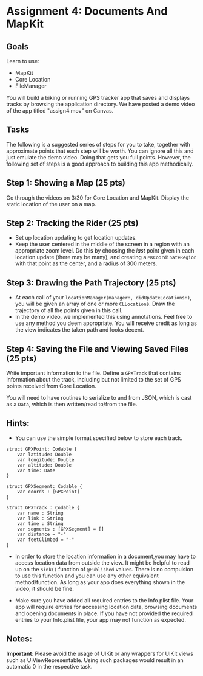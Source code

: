 # Assignment 4: Documents And MapKit


## Goals
Learn to use:
- MapKit
- Core Location
- FileManager

You will build a biking or running GPS tracker app that saves and displays tracks
by browsing the application directory. We have posted a demo video of the app titled "assign4.mov" on Canvas. 

## Tasks

The following is a suggested series of steps for you to take, together
with approximate points that each step will be worth. You can ignore
all this and just emulate the demo video. Doing that gets you
full points. However, the following set of steps is a good approach to
building this app methodically.

## Step 1: Showing a Map (25 pts)

Go through the videos on 3/30 for Core Location and MapKit.
Display the static location of the user on a map.

## Step 2: Tracking the Rider (25 pts)

- Set up location updating to get location updates.
- Keep the user centered in the middle of the screen in a region with
  an appropriate zoom level. Do this by choosing the *last* point given in
  each location update (there may be many), and creating a
  `MKCoordinateRegion` with that point as the center, and a radius of
  300 meters. 

## Step 3: Drawing the Path Trajectory (25 pts)

- At each call of your `locationManager(manager:, didUpdateLocations:)`,
you will be given an array of one or more `CLLocation`s. Draw the trajectory
of all the points given in this call. 
- In the demo video, we implemented this using annotations. Feel free to use any method 
you deem appropriate. You will receive credit as long as the view indicates the taken path and looks decent.


## Step 4: Saving the File and Viewing Saved Files (25 pts)

Write important information to the file. Define a `GPXTrack` that
contains information about the track, including but not limited to the
set of GPS points received from Core Location.

You will need to have routines to serialize to and from JSON, which is
cast as a `Data`, which is then written/read to/from the file.

## Hints:

- You can use the simple format specified below to store each track.

```
struct GPXPoint: Codable {
    var latitude: Double
    var longitude: Double
    var altitude: Double
    var time: Date
}

struct GPXSegment: Codable {
    var coords : [GPXPoint]
}

struct GPXTrack : Codable {
    var name : String
    var link : String
    var time : String
    var segments : [GPXSegment] = []
    var distance = "-"
    var feetClimbed = "-"
}
```

- In order to store the location information in a document,you may have to access location data from outside the view. It might be helpful to read up on the `sink()` function of `@Published` values. There is no compulsion to use this function and you can use any other equivalent method/function. As long as your app does everything shown in the video, it should be fine.

- Make sure you have added all required entries to the Info.plist file. Your app will require entries for accessing location data, browsing documents and opening documents in place. If you have not provided the required entries to your Info.plist file, your app may not function as expected. 

## Notes:

**Important**: Please avoid the usage of UIKit or any wrappers for UIKit views such as UIViewRepresentable. 
Using such packages would result in an automatic 0 in the respective task.

